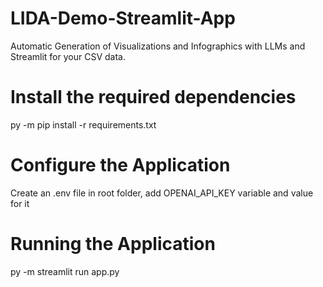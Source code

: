 # LIDA-Demo-Streamlit-App
Automatic Generation of Visualizations and Infographics with LLMs and Streamlit for your CSV data.

# Install the required dependencies
py -m pip install -r requirements.txt

# Configure the Application
Create an .env file in root folder, add OPENAI_API_KEY variable and value for it

# Running the Application
py -m streamlit run app.py